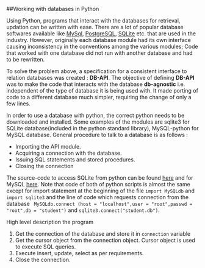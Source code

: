 ##Working with databases in Python

Using Python, programs that interact with the databases for retrieval, updation can be written with ease. There are a lot of popular database softwares available like [MySql](https://www.mysql.com/), [PostgreSQL](http://www.postgresql.org/), [SQLite](https://www.sqlite.org/) etc. that are used in the industry. However, originally each database module had its own interface causing inconsistency in the conventions among the various modules; Code that worked with one database did not run with another database and had to be rewritten.

To solve the problem above, a specification for a consistent interface to relation databases was created : __DB-API__. The objective of defining __DB-API__ was to make the code that interacts with the database __db-agnostic__ i.e. independent of the type of database it is being used with. It made porting of code to a different database much simpler, requiring the change of only a few lines.

In order to use a database with python, the correct python needs to be downloaded and installed. Some examples of the modules are sqlite3 for SQLite database(included in the python standard library), MySQL-python for MySQL database. General procedure to talk to a database is as follows :

* Importing the API module.
* Acquiring a connection with the database.
* Issuing SQL statements and stored procedures.
* Closing the connection

The source-code to access SQLite from python can be found [here](https://github.com/joed7/fose_python/blob/master/python-sqlite.py) and for MySQL [here](https://github.com/joed7/fose_python/blob/master/python-mysql.py). Note that code of both of python scripts is almost the same except for import statement at the beginning of the file `import MySQLdb` and `import sqlite3` and the line of code which requests connection from the database  ` MySQLdb.connect (host = "localhost",user = "root",passwd = "root",db = "student")` and `sqlite3.connect("student.db")`.

High level description the program  
1. Get the connection of the database and store it in `connection` variable  
2. Get the cursor object from the connection object. Cursor object is used to execute SQL queries.  
3. Execute insert, update, select as per requirements.
4. Close the connection.  

